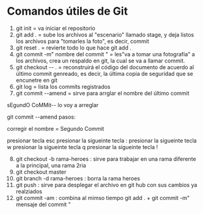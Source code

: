 # Comandos útiles de Git

1. git init   = va iniciar el repositorio
2. git add .  =   sube los archivos  al "escenario" llamado stage, y  deja listos los archivos para "tomarles la foto", es decir,  commit 
3. git reset .  = revierte todo lo que hace git add .
4. git commit -m" nombre del commit "   =  les"va a tomar una fotografía" a los archivos, crea un respaldo en git, la cual se va a llamar commit.
5. git checkout -- .   = reconstruirá el código del documento de acuerdo al último commit genreado, es decir, la última copia de seguridad que se encunetre en git
6. git log   = lista los commits registrados
7. git commit --amend  =  sirve para arrglar el nombre del último commit

sEgundO CoMMit-- lo voy a arreglar

git commit --amend 
pasos:

 corregir el nombre = Segundo Commit

 presionar tecla esc 
 presionar la sigueinte tecla :
 presionar la sigueinte tecla w
 presionar la sigueinte tecla q
 presionar la sigueinte tecla !




8. git checkout -b rama-heroes   : sirve para trabajar en una rama diferente a la principal, una rama 2ria
9. git checkout master
10. git branch -d rama-heroes   : borra la rama heroes 
11. git push      : sirve para desplegar el archivo en git hub con sus cambios ya realziados
12. git commit -am   : combina al mimso tiempo git add . + git commit -m" mensaje del commit  "

